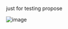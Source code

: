 just for testing propose  ![image](https://user-images.githubusercontent.com/4601460/125735900-91a3227e-57d1-4c03-b936-5ce408345cbf.png)
